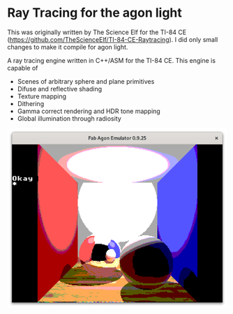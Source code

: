 # Ray Tracing for the agon light

This was originally written by The Science Elf for the TI-84 CE (https://github.com/TheScienceElf/TI-84-CE-Raytracing). I did only small changes to make it compile for agon light.

A ray tracing engine written in C++/ASM for the TI-84 CE. This engine is capable of 

- Scenes of arbitrary sphere and plane primitives
- Difuse and reflective shading
- Texture mapping
- Dithering
- Gamma correct rendering and HDR tone mapping
- Global illumination through radiosity

![screenshot running in the emulator](screenshots/Screenshot%20from%202024-07-05%2010-51-01.png)
